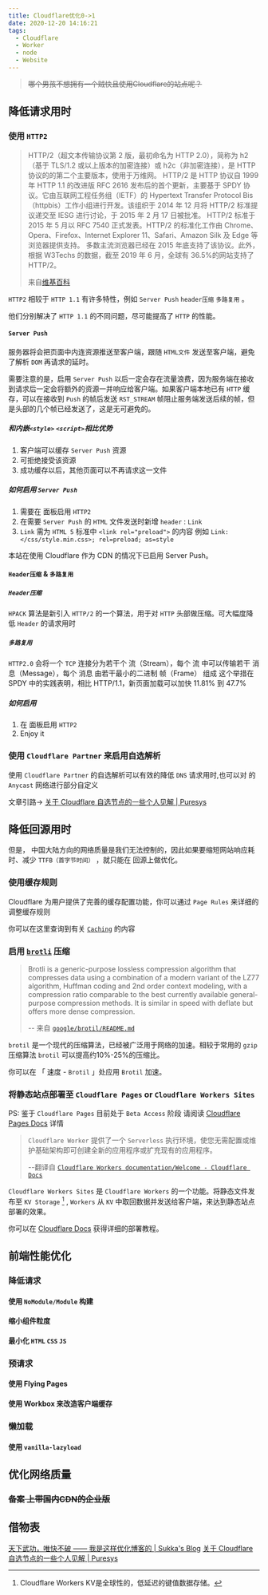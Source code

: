 ```yaml
---
title: Cloudflare优化0->1
date: 2020-12-20 14:16:21
tags:
  - Cloudflare
  - Worker
  - node
  - Website
---
```


> ~~哪个男孩不想拥有一个贼快且使用Cloudflare的站点呢？~~

<!--more-->

## 降低请求用时

### 使用 `HTTP2`

> HTTP/2（超文本传输协议第 2 版，最初命名为 HTTP 2.0），简称为 h2（基于 TLS/1.2 或以上版本的加密连接）或 h2c（非加密连接），是 HTTP 协议的的第二个主要版本，使用于万维网。
> HTTP/2 是 HTTP 协议自 1999 年 HTTP 1.1 的改进版 RFC 2616 发布后的首个更新，主要基于 SPDY 协议。它由互联网工程任务组（IETF）的 Hypertext Transfer Protocol Bis（httpbis）工作小组进行开发。该组织于 2014 年 12 月将 HTTP/2 标准提议递交至 IESG 进行讨论，于 2015 年 2 月 17 日被批准。
> HTTP/2 标准于 2015 年 5 月以 RFC 7540 正式发表。HTTP/2 的标准化工作由 Chrome、Opera、Firefox、Internet Explorer 11、Safari、Amazon Silk 及 Edge 等浏览器提供支持。
> 多数主流浏览器已经在 2015 年底支持了该协议。此外，根据 W3Techs 的数据，截至 2019 年 6 月，全球有 36.5%的网站支持了 HTTP/2。
>
> 来自[维基百科](https://zh.wikipedia.org/wiki/HTTP/2)

`HTTP2` 相较于 `HTTP 1.1` 有许多特性，例如 `Server Push` `header压缩` `多路复用` 。

他们分别解决了 `HTTP 1.1` 的不同问题，尽可能提高了 `HTTP` 的性能。

#### `Server Push`

服务器将会把页面中内连资源推送至客户端，跟随 `HTML文件` 发送至客户端，避免了解析 `DOM` 再请求的延时。

需要注意的是，启用 `Server Push` 以后一定会存在流量浪费，因为服务端在接收到请求后一定会将额外的资源一并响应给客户端。如果客户端本地已有 `HTTP` 缓存，可以在接收到 `Push` 的帧后发送 `RST_STREAM` 帧阻止服务端发送后续的帧，但是头部的几个帧已经发送了，这是无可避免的。

##### 和内嵌`<style>` `<script>`相比优势

1. 客户端可以缓存 `Server Push` 资源
2. 可拒绝接受该资源
3. 成功缓存以后，其他页面可以不再请求这一文件

##### 如何启用 `Server Push`

1. 需要在  面板启用 `HTTP2`
2. 在需要 `Server Push` 的 `HTML` 文件发送时新增 `header` : `Link`
3. `Link` 需为 `HTML 5` 标准中 `<link rel="preload">` 的内容
   例如 `Link:</css/style.min.css>; rel=preload; as=style`

本站在使用 Cloudflare 作为 CDN 的情况下已启用 Server Push。

#### `Header压缩` & `多路复用`

##### `Header压缩`

`HPACK` 算法是新引入 `HTTP/2` 的一个算法，用于对 `HTTP` 头部做压缩。可大幅度降低 `Header` 的请求用时

##### `多路复用`

`HTTP2.0` 会将一个 `TCP` 连接分为若干个 流（Stream），每个 流 中可以传输若干 消息（Message），每个 消息 由若干最小的二进制 帧（Frame） 组成
这个举措在 SPDY 中的实践表明，相比 HTTP/1.1，新页面加载可以加快 11.81% 到 47.7%

##### 如何启用

1. 在  面板启用 `HTTP2`
2. Enjoy it

### 使用 `Cloudflare Partner` 来启用自选解析

使用 `Cloudflare Partner` 的自选解析可以有效的降低 `DNS` 请求用时,也可以对  的 `Anycast` 网络进行部分自定义

文章引路-> [关于 Cloudflare 自选节点的一些个人见解 | Puresys](https://www.puresys.net/3116.html)

## 降低回源用时

但是， 中国大陆方向的网络质量是我们无法控制的，因此如果要缩短网站响应耗时、减少 `TTFB（首字节时间）` ，就只能在  回源上做优化。

### 使用缓存规则

Cloudflare 为用户提供了完善的缓存配置功能，你可以通过 `Page Rules` 来详细的调整缓存规则

你可以在这里查询到有关 [`Caching`](https://support.cloudflare.com/hc/en-us/categories/200275248-Caching) 的内容

### 启用 [`brotli`](https://github.com/google/brotli) 压缩

> Brotli is a generic-purpose lossless compression algorithm that compresses data using a combination of a modern variant of the LZ77 algorithm, Huffman coding and 2nd order context modeling, with a compression ratio comparable to the best currently available general-purpose compression methods. It is similar in speed with deflate but offers more dense compression.
>
> -- 来自 [`google/brotil/README.md`](https://github.com/google/brotil)

`brotil` 是一个现代的压缩算法，已经被广泛用于网络的加速。相较于常用的 `gzip` 压缩算法 `brotil` 可以提高约10%-25%的压缩比。

你可以在 「 速度 - `Brotil` 」处应用 `Brotil` 加速。

### 将静态站点部署至 `Cloudflare Pages` or `Cloudflare Workers Sites`

PS: 鉴于 `Cloudflare Pages` 目前处于 `Beta Access` 阶段 请阅读 [Cloudflare Pages Docs](https://developers.cloudflare.com/pages) 详情

> `Cloudflare Worker` 提供了一个 `Serverless` 执行环境，使您无需配置或维护基础架构即可创建全新的应用程序或扩充现有的应用程序。
>
> --翻译自 [`Cloudflare Workers documentation/Welcome - Cloudflare Docs`](https://developers.cloudflare.com/workers/)

`Cloudflare Workers Sites` 是 `Cloudflare Workers` 的一个功能。将静态文件发布至 `KV Storage` [^KV_Storage] , `Workers` 从 `KV` 中取回数据并发送给客户端，来达到静态站点部署的效果。

你可以在 [Cloudflare Docs](https://developers.cloudflare.com/workers/platform/sites/start-from-existing) 获得详细的部署教程。

## 前端性能优化

### 降低请求

#### 使用 `NoModule/Module` 构建

#### 缩小组件粒度

#### 最小化 `HTML` `CSS` `JS`

### 预请求

#### 使用 Flying Pages

#### 使用 Workbox 来改造客户端缓存

### 懒加载

#### 使用 `vanilla-lazyload`

## 优化网络质量

### ~~备案 上带国内CDN的企业版~~

## 借物表

[天下武功，唯快不破 —— 我是这样优化博客的 | Sukka's Blog](https://blog.skk.moe/post/how-to-make-a-fast-blog/)
[关于 Cloudflare 自选节点的一些个人见解 | Puresys](https://www.puresys.net/3116.html)

[^KV_Storage]:Cloudflare Workers KV是全球性的，低延迟的键值数据存储。
